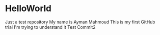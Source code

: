 # HelloWorld
Just a test repository
My name is Ayman Mahmoud
This is my first GitHub trial
I'm trying to understand it
Test Commit2
